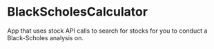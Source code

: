 # BlackScholesCalculator
App that uses stock API calls to search for stocks for you to conduct a Black-Scholes analysis on.
